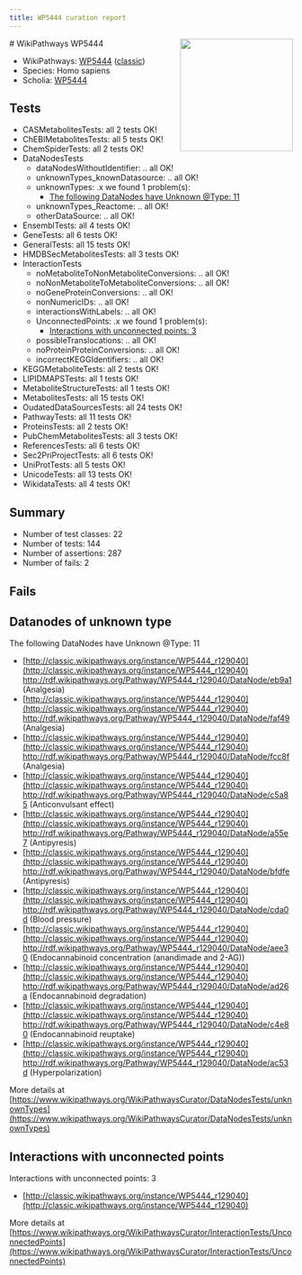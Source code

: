 ```yaml
---
title: WP5444 curation report
---
```


<img style="float: right; width: 200px" src="https://upload.wikimedia.org/wikipedia/commons/thumb/8/83/Wplogo_with_text_500.png/640px-Wplogo_with_text_500.png" />
# WikiPathways WP5444

* WikiPathways: [WP5444](https://wikipathways.org/pathways/WP5444) ([classic](https://classic.wikipathways.org/instance/WP5444))
* Species: Homo sapiens
* Scholia: [WP5444](https://scholia.toolforge.org/wikipathways/WP5444)
## Tests
* CASMetabolitesTests: all 2 tests OK!
* ChEBIMetabolitesTests: all 5 tests OK!
* ChemSpiderTests: all 2 tests OK!
* DataNodesTests
    * dataNodesWithoutIdentifier: .. all OK!
    * unknownTypes_knownDatasource: .. all OK!
    * unknownTypes: .x we found 1 problem(s):
        * [The following DataNodes have Unknown @Type: 11](#ef950832)
    * unknownTypes_Reactome: .. all OK!
    * otherDataSource: .. all OK!
* EnsemblTests: all 4 tests OK!
* GeneTests: all 6 tests OK!
* GeneralTests: all 15 tests OK!
* HMDBSecMetabolitesTests: all 3 tests OK!
* InteractionTests
    * noMetaboliteToNonMetaboliteConversions: .. all OK!
    * noNonMetaboliteToMetaboliteConversions: .. all OK!
    * noGeneProteinConversions: .. all OK!
    * nonNumericIDs: .. all OK!
    * interactionsWithLabels: .. all OK!
    * UnconnectedPoints: .x we found 1 problem(s):
        * [Interactions with unconnected points: 3](#35a61adb)
    * possibleTranslocations: .. all OK!
    * noProteinProteinConversions: .. all OK!
    * incorrectKEGGIdentifiers: .. all OK!
* KEGGMetaboliteTests: all 2 tests OK!
* LIPIDMAPSTests: all 1 tests OK!
* MetaboliteStructureTests: all 1 tests OK!
* MetabolitesTests: all 15 tests OK!
* OudatedDataSourcesTests: all 24 tests OK!
* PathwayTests: all 11 tests OK!
* ProteinsTests: all 2 tests OK!
* PubChemMetabolitesTests: all 3 tests OK!
* ReferencesTests: all 6 tests OK!
* Sec2PriProjectTests: all 6 tests OK!
* UniProtTests: all 5 tests OK!
* UnicodeTests: all 13 tests OK!
* WikidataTests: all 4 tests OK!


## Summary

* Number of test classes: 22
* Number of tests: 144
* Number of assertions: 287
* Number of fails: 2

## Fails

<a name="ef950832" />

## Datanodes of unknown type

The following DataNodes have Unknown @Type: 11

* [http://classic.wikipathways.org/instance/WP5444_r129040](http://classic.wikipathways.org/instance/WP5444_r129040) http://rdf.wikipathways.org/Pathway/WP5444_r129040/DataNode/eb9a1 (Analgesia)
* [http://classic.wikipathways.org/instance/WP5444_r129040](http://classic.wikipathways.org/instance/WP5444_r129040) http://rdf.wikipathways.org/Pathway/WP5444_r129040/DataNode/faf49 (Analgesia)
* [http://classic.wikipathways.org/instance/WP5444_r129040](http://classic.wikipathways.org/instance/WP5444_r129040) http://rdf.wikipathways.org/Pathway/WP5444_r129040/DataNode/fcc8f (Analgesia)
* [http://classic.wikipathways.org/instance/WP5444_r129040](http://classic.wikipathways.org/instance/WP5444_r129040) http://rdf.wikipathways.org/Pathway/WP5444_r129040/DataNode/c5a85 (Anticonvulsant effect)
* [http://classic.wikipathways.org/instance/WP5444_r129040](http://classic.wikipathways.org/instance/WP5444_r129040) http://rdf.wikipathways.org/Pathway/WP5444_r129040/DataNode/a55e7 (Antipyresis)
* [http://classic.wikipathways.org/instance/WP5444_r129040](http://classic.wikipathways.org/instance/WP5444_r129040) http://rdf.wikipathways.org/Pathway/WP5444_r129040/DataNode/bfdfe (Antipyresis)
* [http://classic.wikipathways.org/instance/WP5444_r129040](http://classic.wikipathways.org/instance/WP5444_r129040) http://rdf.wikipathways.org/Pathway/WP5444_r129040/DataNode/cda0d (Blood pressure)
* [http://classic.wikipathways.org/instance/WP5444_r129040](http://classic.wikipathways.org/instance/WP5444_r129040) http://rdf.wikipathways.org/Pathway/WP5444_r129040/DataNode/aee30 (Endocannabinoid
concentration
(anandimade and 2-AG))
* [http://classic.wikipathways.org/instance/WP5444_r129040](http://classic.wikipathways.org/instance/WP5444_r129040) http://rdf.wikipathways.org/Pathway/WP5444_r129040/DataNode/ad26a (Endocannabinoid
degradation)
* [http://classic.wikipathways.org/instance/WP5444_r129040](http://classic.wikipathways.org/instance/WP5444_r129040) http://rdf.wikipathways.org/Pathway/WP5444_r129040/DataNode/c4e80 (Endocannabinoid
reuptake)
* [http://classic.wikipathways.org/instance/WP5444_r129040](http://classic.wikipathways.org/instance/WP5444_r129040) http://rdf.wikipathways.org/Pathway/WP5444_r129040/DataNode/ac53d (Hyperpolarization)


More details at [https://www.wikipathways.org/WikiPathwaysCurator/DataNodesTests/unknownTypes](https://www.wikipathways.org/WikiPathwaysCurator/DataNodesTests/unknownTypes)

<a name="35a61adb" />

## Interactions with unconnected points

Interactions with unconnected points: 3

* [http://classic.wikipathways.org/instance/WP5444_r129040](http://classic.wikipathways.org/instance/WP5444_r129040)


More details at [https://www.wikipathways.org/WikiPathwaysCurator/InteractionTests/UnconnectedPoints](https://www.wikipathways.org/WikiPathwaysCurator/InteractionTests/UnconnectedPoints)

